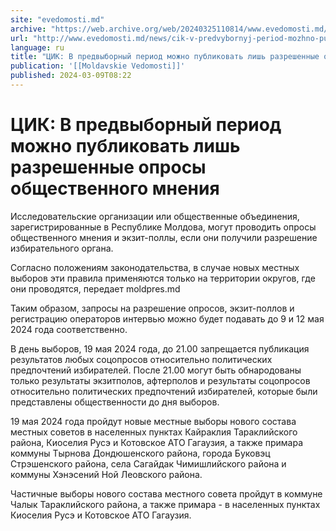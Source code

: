 ```yaml
---
site: "evedomosti.md"
archive: "https://web.archive.org/web/20240325110814/www.evedomosti.md/news/cik-v-predvybornyj-period-mozhno-publikovat-lish-razreshenny"
url: "http://www.evedomosti.md/news/cik-v-predvybornyj-period-mozhno-publikovat-lish-razreshenny"
language: ru
title: "ЦИК: В предвыборный период можно публиковать лишь разрешенные опросы общественного мнения"
publication: '[[Moldavskie Vedomosti]]'
published: 2024-03-09T08:22
---
```


# ЦИК: В предвыборный период можно публиковать лишь разрешенные опросы общественного мнения

Исследовательские организации или общественные объединения, зарегистрированные в Республике Молдова, могут проводить опросы общественного мнения и экзит-поллы, если они получили разрешение избирательного органа.

Согласно положениям законодательства, в случае новых местных выборов эти правила применяются только на территории округов, где они проводятся, передает moldpres.md

Таким образом, запросы на разрешение опросов, экзит-поллов и регистрацию операторов интервью можно будет подавать до 9 и 12 мая 2024 года соответственно.

В день выборов, 19 мая 2024 года, до 21.00 запрещается публикация результатов любых соцопросов относительно политических предпочтений избирателей. После 21.00 могут быть обнародованы только результаты экзитполов, афтерполов и результаты соцопросов относительно политических предпочтений избирателей, которые были представлены общественности до дня выборов.

19 мая 2024 года пройдут новые местные выборы нового состава местных советов в населенных пунктах Кайраклия Тараклийского района, Киоселия Русэ и Котовское АТО Гагаузия, а также примара коммуны Тырнова Дондюшенского района, города Буковэц Стрэшенского района, села Сагайдак Чимишлийского района и коммуны Хэнэсений Ной Леовского района.

Частичные выборы нового состава местного совета пройдут в коммуне Чалык Тараклийского района, а также примара - в населенных пунктах Киоселия Русэ и Котовское АТО Гагаузия.